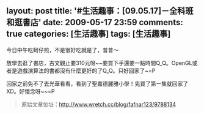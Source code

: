 layout: post
title: '#生活趣事：[09.05.17]－全科班和逛書店'
date: 2009-05-17 23:59
comments: true
categories: [生活趣事]
tags: [生活趣事]
---
今日中午吃蚵仔煎，不是很好吃就是了，普普～

放學去逛了書店，古文觀止要310元呀~~要買下手還要一點時間Q_Q。OpenGL或者是遊戲演算法的書都沒有什麼更好的了Q_Q。只好回家了~=P

回家之前免不了去光華看看，看到了聖嘉德麗雅小學！先買了第一集就回家了XD。好懷念呀~~=P

> 原始文章位址：http://www.wretch.cc/blog/fafnar123/9788134